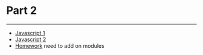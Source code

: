 # Part 2

---

* [Javascript 1](../../modules/javascript-1/README.md)
* [Javascript 2](../../modules/javascript-2/README.md)
* [Homework]() need to add on modules
